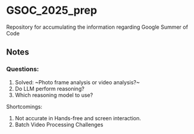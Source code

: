# GSOC_2025_prep
Repository for accumulating the information regarding Google Summer of Code

## Notes
### Questions:
1. Solved: ~Photo frame analysis or video analysis?~
2. Do LLM perform reasoning?
3. Which reasoning model to use?

Shortcomings:
1. Not accurate in Hands-free and screen interaction.
2. Batch Video Processing Challenges
